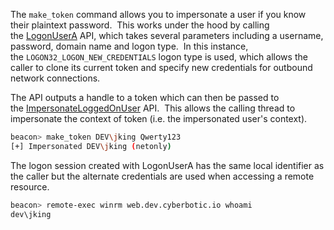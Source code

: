 

The `make_token` command allows you to impersonate a user if you know their plaintext password.  This works under the hood by calling the [LogonUserA](https://learn.microsoft.com/en-gb/windows/win32/api/winbase/nf-winbase-logonusera) API, which takes several parameters including a username, password, domain name and logon type.  In this instance, the `LOGON32_LOGON_NEW_CREDENTIALS` logon type is used, which allows the caller to clone its current token and specify new credentials for outbound network connections.

The API outputs a handle to a token which can then be passed to the [ImpersonateLoggedOnUser](https://learn.microsoft.com/en-us/windows/win32/api/securitybaseapi/nf-securitybaseapi-impersonateloggedonuser) API.  This allows the calling thread to impersonate the context of token (i.e. the impersonated user's context).


```bash
beacon> make_token DEV\jking Qwerty123
[+] Impersonated DEV\jking (netonly)
```

The logon session created with LogonUserA has the same local identifier as the caller but the alternate credentials are used when accessing a remote resource.

```bash
beacon> remote-exec winrm web.dev.cyberbotic.io whoami
dev\jking
```